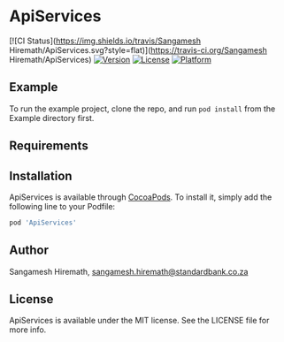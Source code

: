# ApiServices

[![CI Status](https://img.shields.io/travis/Sangamesh Hiremath/ApiServices.svg?style=flat)](https://travis-ci.org/Sangamesh Hiremath/ApiServices)
[![Version](https://img.shields.io/cocoapods/v/ApiServices.svg?style=flat)](https://cocoapods.org/pods/ApiServices)
[![License](https://img.shields.io/cocoapods/l/ApiServices.svg?style=flat)](https://cocoapods.org/pods/ApiServices)
[![Platform](https://img.shields.io/cocoapods/p/ApiServices.svg?style=flat)](https://cocoapods.org/pods/ApiServices)

## Example

To run the example project, clone the repo, and run `pod install` from the Example directory first.

## Requirements

## Installation

ApiServices is available through [CocoaPods](https://cocoapods.org). To install
it, simply add the following line to your Podfile:

```ruby
pod 'ApiServices'
```

## Author

Sangamesh Hiremath, sangamesh.hiremath@standardbank.co.za

## License

ApiServices is available under the MIT license. See the LICENSE file for more info.
